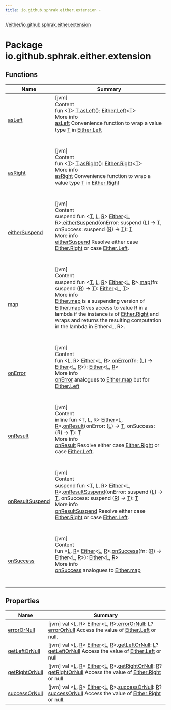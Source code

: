 ```yaml
---
title: io.github.sphrak.either.extension -
---
```

//[either](../index.md)/[io.github.sphrak.either.extension](index.md)



# Package io.github.sphrak.either.extension  


## Functions  
  
|  Name|  Summary| 
|---|---|
| <a name="io.github.sphrak.either.extension//asLeft/TypeParam(bounds=[kotlin.Any?])#/PointingToDeclaration/"></a>[asLeft](as-left.md)| <a name="io.github.sphrak.either.extension//asLeft/TypeParam(bounds=[kotlin.Any?])#/PointingToDeclaration/"></a>[jvm]  <br>Content  <br>fun <[T](as-left.md)> [T](as-left.md).[asLeft](as-left.md)(): [Either.Left](../io.github.sphrak.either/-either/-left/index.md)<[T](as-left.md)>  <br>More info  <br>[asLeft](as-left.md) Convenience function to wrap a value type [T](as-left.md) in [Either.Left](../io.github.sphrak.either/-either/-left/index.md)  <br><br><br>
| <a name="io.github.sphrak.either.extension//asRight/TypeParam(bounds=[kotlin.Any?])#/PointingToDeclaration/"></a>[asRight](as-right.md)| <a name="io.github.sphrak.either.extension//asRight/TypeParam(bounds=[kotlin.Any?])#/PointingToDeclaration/"></a>[jvm]  <br>Content  <br>fun <[T](as-right.md)> [T](as-right.md).[asRight](as-right.md)(): [Either.Right](../io.github.sphrak.either/-either/-right/index.md)<[T](as-right.md)>  <br>More info  <br>[asRight](as-right.md) Convenience function to wrap a value type [T](as-right.md) in [Either.Right](../io.github.sphrak.either/-either/-right/index.md)  <br><br><br>
| <a name="io.github.sphrak.either.extension//eitherSuspend/io.github.sphrak.either.Either[TypeParam(bounds=[kotlin.Any?]),TypeParam(bounds=[kotlin.Any?])]#kotlin.coroutines.SuspendFunction1[TypeParam(bounds=[kotlin.Any?]),TypeParam(bounds=[kotlin.Any?])]#kotlin.coroutines.SuspendFunction1[TypeParam(bounds=[kotlin.Any?]),TypeParam(bounds=[kotlin.Any?])]/PointingToDeclaration/"></a>[eitherSuspend](either-suspend.md)| <a name="io.github.sphrak.either.extension//eitherSuspend/io.github.sphrak.either.Either[TypeParam(bounds=[kotlin.Any?]),TypeParam(bounds=[kotlin.Any?])]#kotlin.coroutines.SuspendFunction1[TypeParam(bounds=[kotlin.Any?]),TypeParam(bounds=[kotlin.Any?])]#kotlin.coroutines.SuspendFunction1[TypeParam(bounds=[kotlin.Any?]),TypeParam(bounds=[kotlin.Any?])]/PointingToDeclaration/"></a>[jvm]  <br>Content  <br>suspend fun <[T](either-suspend.md), [L](either-suspend.md), [R](either-suspend.md)> [Either](../io.github.sphrak.either/-either/index.md)<[L](either-suspend.md), [R](either-suspend.md)>.[eitherSuspend](either-suspend.md)(onError: suspend ([L](either-suspend.md)) -> [T](either-suspend.md), onSuccess: suspend ([R](either-suspend.md)) -> [T](either-suspend.md)): [T](either-suspend.md)  <br>More info  <br>[eitherSuspend](either-suspend.md) Resolve either case [Either.Right](../io.github.sphrak.either/-either/-right/index.md) or case [Either.Left](../io.github.sphrak.either/-either/-left/index.md).  <br><br><br>
| <a name="io.github.sphrak.either.extension//map/io.github.sphrak.either.Either[TypeParam(bounds=[kotlin.Any?]),TypeParam(bounds=[kotlin.Any?])]#kotlin.coroutines.SuspendFunction1[TypeParam(bounds=[kotlin.Any?]),TypeParam(bounds=[kotlin.Any?])]/PointingToDeclaration/"></a>[map](map.md)| <a name="io.github.sphrak.either.extension//map/io.github.sphrak.either.Either[TypeParam(bounds=[kotlin.Any?]),TypeParam(bounds=[kotlin.Any?])]#kotlin.coroutines.SuspendFunction1[TypeParam(bounds=[kotlin.Any?]),TypeParam(bounds=[kotlin.Any?])]/PointingToDeclaration/"></a>[jvm]  <br>Content  <br>suspend fun <[T](map.md), [L](map.md), [R](map.md)> [Either](../io.github.sphrak.either/-either/index.md)<[L](map.md), [R](map.md)>.[map](map.md)(fn: suspend ([R](map.md)) -> [T](map.md)): [Either](../io.github.sphrak.either/-either/index.md)<[L](map.md), [T](map.md)>  <br>More info  <br>[Either.map](map.md) is a suspending version of [Either.map](map.md)Gives access to value [R](map.md) in a lambda if the instance is of [Either.Right](../io.github.sphrak.either/-either/-right/index.md) and wraps and returns the resulting computation in the lambda in Either<L, R>.  <br><br><br>
| <a name="io.github.sphrak.either.extension//onError/io.github.sphrak.either.Either[TypeParam(bounds=[kotlin.Any?]),TypeParam(bounds=[kotlin.Any?])]#kotlin.Function1[TypeParam(bounds=[kotlin.Any?]),io.github.sphrak.either.Either[TypeParam(bounds=[kotlin.Any?]),TypeParam(bounds=[kotlin.Any?])]]/PointingToDeclaration/"></a>[onError](on-error.md)| <a name="io.github.sphrak.either.extension//onError/io.github.sphrak.either.Either[TypeParam(bounds=[kotlin.Any?]),TypeParam(bounds=[kotlin.Any?])]#kotlin.Function1[TypeParam(bounds=[kotlin.Any?]),io.github.sphrak.either.Either[TypeParam(bounds=[kotlin.Any?]),TypeParam(bounds=[kotlin.Any?])]]/PointingToDeclaration/"></a>[jvm]  <br>Content  <br>fun <[L](on-error.md), [R](on-error.md)> [Either](../io.github.sphrak.either/-either/index.md)<[L](on-error.md), [R](on-error.md)>.[onError](on-error.md)(fn: ([L](on-error.md)) -> [Either](../io.github.sphrak.either/-either/index.md)<[L](on-error.md), [R](on-error.md)>): [Either](../io.github.sphrak.either/-either/index.md)<[L](on-error.md), [R](on-error.md)>  <br>More info  <br>[onError](on-error.md) analogues to [Either.map](map.md) but for [Either.Left](../io.github.sphrak.either/-either/-left/index.md)  <br><br><br>
| <a name="io.github.sphrak.either.extension//onResult/io.github.sphrak.either.Either[TypeParam(bounds=[kotlin.Any?]),TypeParam(bounds=[kotlin.Any?])]#kotlin.Function1[TypeParam(bounds=[kotlin.Any?]),TypeParam(bounds=[kotlin.Any?])]#kotlin.Function1[TypeParam(bounds=[kotlin.Any?]),TypeParam(bounds=[kotlin.Any?])]/PointingToDeclaration/"></a>[onResult](on-result.md)| <a name="io.github.sphrak.either.extension//onResult/io.github.sphrak.either.Either[TypeParam(bounds=[kotlin.Any?]),TypeParam(bounds=[kotlin.Any?])]#kotlin.Function1[TypeParam(bounds=[kotlin.Any?]),TypeParam(bounds=[kotlin.Any?])]#kotlin.Function1[TypeParam(bounds=[kotlin.Any?]),TypeParam(bounds=[kotlin.Any?])]/PointingToDeclaration/"></a>[jvm]  <br>Content  <br>inline fun <[T](on-result.md), [L](on-result.md), [R](on-result.md)> [Either](../io.github.sphrak.either/-either/index.md)<[L](on-result.md), [R](on-result.md)>.[onResult](on-result.md)(onError: ([L](on-result.md)) -> [T](on-result.md), onSuccess: ([R](on-result.md)) -> [T](on-result.md)): [T](on-result.md)  <br>More info  <br>[onResult](on-result.md) Resolve either case [Either.Right](../io.github.sphrak.either/-either/-right/index.md) or case [Either.Left](../io.github.sphrak.either/-either/-left/index.md).  <br><br><br>
| <a name="io.github.sphrak.either.extension//onResultSuspend/io.github.sphrak.either.Either[TypeParam(bounds=[kotlin.Any?]),TypeParam(bounds=[kotlin.Any?])]#kotlin.coroutines.SuspendFunction1[TypeParam(bounds=[kotlin.Any?]),TypeParam(bounds=[kotlin.Any?])]#kotlin.coroutines.SuspendFunction1[TypeParam(bounds=[kotlin.Any?]),TypeParam(bounds=[kotlin.Any?])]/PointingToDeclaration/"></a>[onResultSuspend](on-result-suspend.md)| <a name="io.github.sphrak.either.extension//onResultSuspend/io.github.sphrak.either.Either[TypeParam(bounds=[kotlin.Any?]),TypeParam(bounds=[kotlin.Any?])]#kotlin.coroutines.SuspendFunction1[TypeParam(bounds=[kotlin.Any?]),TypeParam(bounds=[kotlin.Any?])]#kotlin.coroutines.SuspendFunction1[TypeParam(bounds=[kotlin.Any?]),TypeParam(bounds=[kotlin.Any?])]/PointingToDeclaration/"></a>[jvm]  <br>Content  <br>suspend fun <[T](on-result-suspend.md), [L](on-result-suspend.md), [R](on-result-suspend.md)> [Either](../io.github.sphrak.either/-either/index.md)<[L](on-result-suspend.md), [R](on-result-suspend.md)>.[onResultSuspend](on-result-suspend.md)(onError: suspend ([L](on-result-suspend.md)) -> [T](on-result-suspend.md), onSuccess: suspend ([R](on-result-suspend.md)) -> [T](on-result-suspend.md)): [T](on-result-suspend.md)  <br>More info  <br>[onResultSuspend](on-result-suspend.md) Resolve either case [Either.Right](../io.github.sphrak.either/-either/-right/index.md) or case [Either.Left](../io.github.sphrak.either/-either/-left/index.md).  <br><br><br>
| <a name="io.github.sphrak.either.extension//onSuccess/io.github.sphrak.either.Either[TypeParam(bounds=[kotlin.Any?]),TypeParam(bounds=[kotlin.Any?])]#kotlin.Function1[TypeParam(bounds=[kotlin.Any?]),io.github.sphrak.either.Either[TypeParam(bounds=[kotlin.Any?]),TypeParam(bounds=[kotlin.Any?])]]/PointingToDeclaration/"></a>[onSuccess](on-success.md)| <a name="io.github.sphrak.either.extension//onSuccess/io.github.sphrak.either.Either[TypeParam(bounds=[kotlin.Any?]),TypeParam(bounds=[kotlin.Any?])]#kotlin.Function1[TypeParam(bounds=[kotlin.Any?]),io.github.sphrak.either.Either[TypeParam(bounds=[kotlin.Any?]),TypeParam(bounds=[kotlin.Any?])]]/PointingToDeclaration/"></a>[jvm]  <br>Content  <br>fun <[L](on-success.md), [R](on-success.md)> [Either](../io.github.sphrak.either/-either/index.md)<[L](on-success.md), [R](on-success.md)>.[onSuccess](on-success.md)(fn: ([R](on-success.md)) -> [Either](../io.github.sphrak.either/-either/index.md)<[L](on-success.md), [R](on-success.md)>): [Either](../io.github.sphrak.either/-either/index.md)<[L](on-success.md), [R](on-success.md)>  <br>More info  <br>[onSuccess](on-success.md) analogues to [Either.map](map.md)  <br><br><br>


## Properties  
  
|  Name|  Summary| 
|---|---|
| <a name="io.github.sphrak.either.extension//errorOrNull/io.github.sphrak.either.Either[TypeParam(bounds=[kotlin.Any?]),TypeParam(bounds=[kotlin.Any?])]#/PointingToDeclaration/"></a>[errorOrNull](error-or-null.md)| <a name="io.github.sphrak.either.extension//errorOrNull/io.github.sphrak.either.Either[TypeParam(bounds=[kotlin.Any?]),TypeParam(bounds=[kotlin.Any?])]#/PointingToDeclaration/"></a> [jvm] val <[L](error-or-null.md), [R](error-or-null.md)> [Either](../io.github.sphrak.either/-either/index.md)<[L](error-or-null.md), [R](error-or-null.md)>.[errorOrNull](error-or-null.md): [L](error-or-null.md)?[errorOrNull](error-or-null.md) Access the value of [Either.Left](../io.github.sphrak.either/-either/-left/index.md) or null.   <br>
| <a name="io.github.sphrak.either.extension//getLeftOrNull/io.github.sphrak.either.Either[TypeParam(bounds=[kotlin.Any?]),TypeParam(bounds=[kotlin.Any?])]#/PointingToDeclaration/"></a>[getLeftOrNull](get-left-or-null.md)| <a name="io.github.sphrak.either.extension//getLeftOrNull/io.github.sphrak.either.Either[TypeParam(bounds=[kotlin.Any?]),TypeParam(bounds=[kotlin.Any?])]#/PointingToDeclaration/"></a> [jvm] val <[L](get-left-or-null.md), [R](get-left-or-null.md)> [Either](../io.github.sphrak.either/-either/index.md)<[L](get-left-or-null.md), [R](get-left-or-null.md)>.[getLeftOrNull](get-left-or-null.md): [L](get-left-or-null.md)?[getLeftOrNull](get-left-or-null.md) Access the value of [Either.Left](../io.github.sphrak.either/-either/-left/index.md) or null   <br>
| <a name="io.github.sphrak.either.extension//getRightOrNull/io.github.sphrak.either.Either[TypeParam(bounds=[kotlin.Any?]),TypeParam(bounds=[kotlin.Any?])]#/PointingToDeclaration/"></a>[getRightOrNull](get-right-or-null.md)| <a name="io.github.sphrak.either.extension//getRightOrNull/io.github.sphrak.either.Either[TypeParam(bounds=[kotlin.Any?]),TypeParam(bounds=[kotlin.Any?])]#/PointingToDeclaration/"></a> [jvm] val <[L](get-right-or-null.md), [R](get-right-or-null.md)> [Either](../io.github.sphrak.either/-either/index.md)<[L](get-right-or-null.md), [R](get-right-or-null.md)>.[getRightOrNull](get-right-or-null.md): [R](get-right-or-null.md)?[getRightOrNull](get-right-or-null.md) Access the value of [Either.Right](../io.github.sphrak.either/-either/-right/index.md) or null   <br>
| <a name="io.github.sphrak.either.extension//successOrNull/io.github.sphrak.either.Either[TypeParam(bounds=[kotlin.Any?]),TypeParam(bounds=[kotlin.Any?])]#/PointingToDeclaration/"></a>[successOrNull](success-or-null.md)| <a name="io.github.sphrak.either.extension//successOrNull/io.github.sphrak.either.Either[TypeParam(bounds=[kotlin.Any?]),TypeParam(bounds=[kotlin.Any?])]#/PointingToDeclaration/"></a> [jvm] val <[L](success-or-null.md), [R](success-or-null.md)> [Either](../io.github.sphrak.either/-either/index.md)<[L](success-or-null.md), [R](success-or-null.md)>.[successOrNull](success-or-null.md): [R](success-or-null.md)?[successOrNull](success-or-null.md) Access the value of [Either.Right](../io.github.sphrak.either/-either/-right/index.md) or null.   <br>

